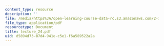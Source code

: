 ```yaml
---
content_type: resource
description: ''
file: /media/https%3A/open-learning-course-data-rc.s3.amazonaws.com/2-160-identification-estimation-and-learning-spring-2006/d5894d7387d4941ec5e1f6a589522a2a_lecture_24.pdf
file_type: application/pdf
resourcetype: Document
title: lecture_24.pdf
uid: d5894d73-87d4-941e-c5e1-f6a589522a2a
---
```

